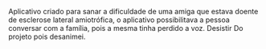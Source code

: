 Aplicativo criado para sanar a dificuldade de uma amiga que estava doente de esclerose lateral amiotrófica, o aplicativo possibilitava a pessoa conversar com a família, pois a mesma tinha perdido a voz. Desistir Do projeto pois desanimei.
